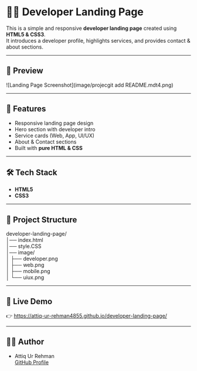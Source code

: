 # 👨‍💻 Developer Landing Page

This is a simple and responsive **developer landing page** created using **HTML5 & CSS3**.  
It introduces a developer profile, highlights services, and provides contact & about sections.  

---

## 📸 Preview
![Landing Page Screenshot](image/projecgit add README.mdt4.png)

---

## 🚀 Features
- Responsive landing page design  
- Hero section with developer intro  
- Service cards (Web, App, UI/UX)  
- About & Contact sections  
- Built with **pure HTML & CSS**

---

## 🛠️ Tech Stack
- **HTML5**  
- **CSS3**  

---

## 📂 Project Structure
developer-landing-page/  
│── index.html  
│── style.CSS  
│── image/  
│   ├── developer.png  
│   ├── web.png  
│   ├── mobile.png  
│   └── uiux.png  

---

## 🔗 Live Demo
👉 https://attiq-ur-rehman4855.github.io/developer-landing-page/

---

## 👨‍💻 Author
- Attiq Ur Rehman  
  [GitHub Profile](https://github.com/attiq-ur-rehman4855)
